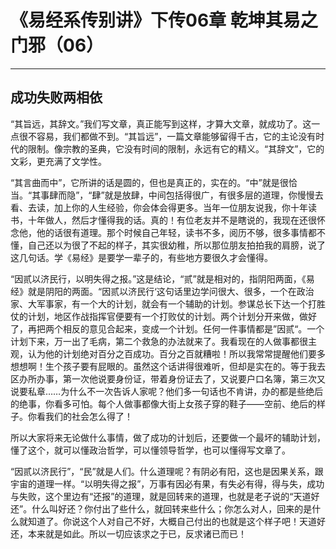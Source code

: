 # 《易经系传别讲》下传06章 乾坤其易之门邪（06）

------

## 成功失败两相依

“其旨远，其辞文。”我们写文章，真正能写到这样，才算大文章，就成功了。这一点很不容易，我们都做不到。“其旨远”，一篇文章能够留得千古，它的主论没有时代的限制。像宗教的圣典，它没有时间的限制，永远有它的精义。“其辞文”，它的文彩，更充满了文学性。

“其言曲而中”，它所讲的话是圆的，但也是真正的，实在的。“中”就是很恰当。“其事肆而隐”，“肆”就是放肆，中间包括得很广，有很多层的道理，你慢慢去看、去读，加上你的人生经验，你会体会得更多。当年一位朋友说我，你十年读书，十年做人，然后才懂得我的话。真的！有位老友并不是瞎说的，我现在还很怀念他，他的话很有道理。那个时候自己年轻，读书不多，阅历不够，很多事情都不懂，自己还以为很了不起的样子，其实很幼稚，所以那位朋友拍拍我的肩膀，说了这几句话。学《易经》是要学一辈子的，有些地方要很久才会懂得。

“因贰以济民行，以明失得之报。”这是结论，“贰”就是相对的，指阴阳两面，《易经》就是阴阳的两面。“因贰以济民行‘这句话里边学问很大、很多，一个在政治家、大军事家，有一个大的计划，就会有一个辅助的计划。参谋总长下达一个打胜仗的计划，地区作战指挥官便要有一个打败仗的计划。两个计划分开来做，做好了，再把两个相反的意见合起来，变成一个计划。任何一件事情都是”因贰“。一个计划下来，万一出了毛病，第二个救急的办法就来了。我看现在的人做事都很主观，认为他的计划绝对百分之百成功。百分之百就糟啦！所以我常常提醒他们要多想想啊！生个孩子要有屁眼的。虽然这个话讲得很难听，但却是实在的。等于我去区办所办事，第一次他说要身份证，带着身份证去了，又说要户口名簿，第三次又说要私章……为什么不一次告诉人家呢？他们多一句话也不肯讲，办的都是些绝后的绝事，你看多可怕。每个人做事都像大街上女孩子穿的鞋子——空前、绝后的样子。你看我们的社会怎么得了！

所以大家将来无论做什么事情，做了成功的计划后，还要做一个最坏的辅助计划，懂了这个，就可以懂政治哲学，可以懂领导哲学，也可以懂得写文章了。

“因贰以济民行”，“民”就是人们。什么道理呢？有阴必有阳，这也是因果关系，跟宇宙的道理一样。“以明失得之报”，万事有因必有果，有失必有得，得与失，成功与失败，这个里边有“还报”的道理，就是回转来的道理，也就是老子说的“天道好还”。什么叫好还？你付出了些什么，就回转来些什么；你怎么对人，回来的是什么就知道了。你说这个人对自己不好，大概自己付出的也就是这个样子吧！天道好还，本来就是如此。所以一切应该求之于已，反求诸已而已！